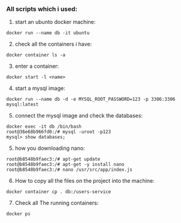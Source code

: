 ### All scripts which i used:

1. start an ubunto docker machine:

```
docker run --name db -it ubuntu
```

2. check all the containers i have:

```
docker container ls -a
```

3. enter a container:

```
docker start -l <name>
```

4. start a mysql image:

```
docker run --name db -d -e MYSQL_ROOT_PASSWORD=123 -p 3306:3306 mysql:latest
```

5. connect the mysql image and check the databases:

```
docker exec -it db /bin/bash
root@36e68b966fd0:/# mysql -uroot -p123
mysql> show databases;
```

5. how you downloading nano:

```
root@b8548b9faec3:/# apt-get update
root@b8548b9faec3:/# apt-get -y install nano
root@b8548b9faec3:/# nano /usr/src/app/index.js

```

6. How to copy all the files on the project into the machine:

```
docker container cp . db:/users-service
```

7. Check all The running containers:

```
docker ps
```
